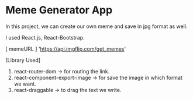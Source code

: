 # Meme Generator App

In this project, we can create our own meme and save in jpg format as well.

I used React.js, React-Bootstrap.

[ memeURL ] 
'https://api.imgflip.com/get_memes'


 [Library Used]

1) react-router-dom -> for routing the link.
2) react-component-export-image -> for save the image in which format we want.
3) react-draggable -> to drag the text we write.
